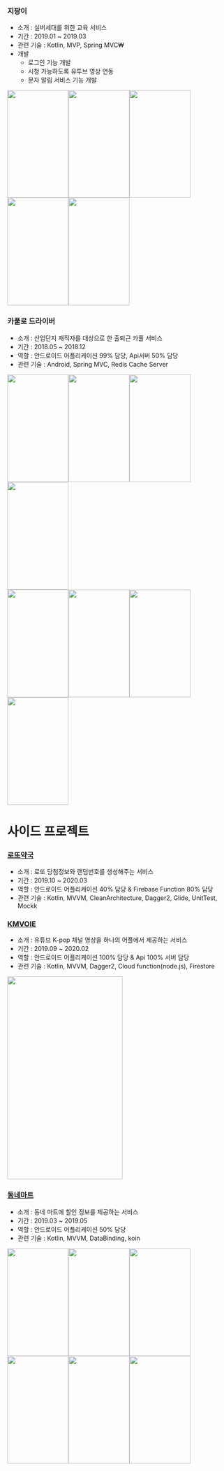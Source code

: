 ### 지팡이

- 소개 : 실버세대를 위한 교육 서비스
- 기간 : 2019.01 ~ 2019.03
- 관련 기술 : Kotlin, MVP, Spring MVC₩
- 개발
  - 로그인 기능 개발
  - 시청 가능하도록 유투브 영상 연동
  - 문자 알림 서비스 기능 개발

<img src="https://firebasestorage.googleapis.com/v0/b/magarine-9ec6f.appspot.com/o/images%2Fjipangye%2F1.jpg?alt=media&token=1a098c4d-fc82-4799-b1d9-15c5f4e6fd8d" width = "140" height = "246"/><img src="https://firebasestorage.googleapis.com/v0/b/magarine-9ec6f.appspot.com/o/images%2Fjipangye%2F2.jpg?alt=media&token=bd9ce23a-d928-4f92-9896-9b620dd3d095" width = "140" height = "246"/><img src="https://firebasestorage.googleapis.com/v0/b/magarine-9ec6f.appspot.com/o/images%2Fjipangye%2F3.jpg?alt=media&token=c3124e31-0c6f-43df-9a20-433e69e240ef" width = "140" height = "246"/><img src="https://firebasestorage.googleapis.com/v0/b/magarine-9ec6f.appspot.com/o/images%2Fjipangye%2F4.jpg?alt=media&token=32f832dd-d197-4f86-b07c-0185db6ce69e" width = "140" height = "246"/><img src="https://firebasestorage.googleapis.com/v0/b/magarine-9ec6f.appspot.com/o/images%2Fjipangye%2F5.jpg?alt=media&token=75a82fa9-1ea9-4cac-9326-52160cb4c0f3" width = "140" height = "246"/>

### 카풀로 드라이버

- 소개 : 산업단지 재직자를 대상으로 한 출퇴근 카풀 서비스
- 기간 : 2018.05 ~ 2018.12
- 역할 : 안드로이드 어플리케이션 99% 담당, Api서버 50% 담당
- 관련 기술 : Android, Spring MVC, Redis Cache Server

<img src="https://firebasestorage.googleapis.com/v0/b/magarine-9ec6f.appspot.com/o/images%2Fcarpool%2F1.png?alt=media&token=7183cc07-9418-4de2-98e6-58d188fd6680" width = "140" height = "246"/><img src="https://firebasestorage.googleapis.com/v0/b/magarine-9ec6f.appspot.com/o/images%2Fcarpool%2F2.png?alt=media&token=c71f1117-5aac-490f-8bb5-5a89d3371241" width = "140" height = "246"/><img src="https://firebasestorage.googleapis.com/v0/b/magarine-9ec6f.appspot.com/o/images%2Fcarpool%2F3.png?alt=media&token=ec344051-72f3-495c-a4ee-9c689509b1fc" width = "140" height = "246"/><img src="https://firebasestorage.googleapis.com/v0/b/magarine-9ec6f.appspot.com/o/images%2Fcarpool%2F4.png?alt=media&token=37fc7411-db9a-448e-87dd-a04eef44fbd8" width = "140" height = "246"/>
</br>
<img src="https://firebasestorage.googleapis.com/v0/b/magarine-9ec6f.appspot.com/o/images%2Fcarpool%2F5.png?alt=media&token=0975ebea-7ab6-474f-875a-2316c72c8e4c" width = "140" height = "246"/><img src="https://firebasestorage.googleapis.com/v0/b/magarine-9ec6f.appspot.com/o/images%2Fcarpool%2F6.png?alt=media&token=68d2dd1e-e790-4900-a716-79d467be505c" width = "140" height = "246"/><img src="https://firebasestorage.googleapis.com/v0/b/magarine-9ec6f.appspot.com/o/images%2Fcarpool%2F7.png?alt=media&token=d2f5131f-219f-4670-aaf8-c6be204a2cb9" width = "140" height = "246"/><img src="https://firebasestorage.googleapis.com/v0/b/magarine-9ec6f.appspot.com/o/images%2Fcarpool%2F8.png?alt=media&token=77ebb1e9-35ac-45df-906a-ac94b52db18b" width = "140" height = "246"/>

# 사이드 프로젝트

### [로또약국](https://play.google.com/store/apps/details?id=com.tho.lotto)

- 소개 : 로또 당첨정보와 랜덤번호를 생성해주는 서비스
- 기간 : 2019.10 ~ 2020.03
- 역할 : 안드로이드 어플리케이션 40% 담당 & Firebase Function 80% 담당
- 관련 기술 : Kotlin, MVVM, CleanArchitecture, Dagger2, Glide, UnitTest, Mockk

### [KMVOIE](https://play.google.com/store/apps/details?id=kr.jino.kmovie)

- 소개 : 유튜브 K-pop 채널 영상을 하나의 어플에서 제공하는 서비스
- 기간 : 2019.09 ~ 2020.02
- 역할 : 안드로이드 어플리케이션 100% 담당 & Api 100% 서버 담당
- 관련 기술 : Kotlin, MVVM, Dagger2, Cloud function(node.js), Firestore

<img src="https://firebasestorage.googleapis.com/v0/b/magarine-9ec6f.appspot.com/o/images%2Fkmovie%2Fkmovie.gif?alt=media&token=017d3f3b-6571-4ec3-a3f0-2b074f817a24" width = "264" height = "464"/>

### [동네마트](https://magarine-9ec6f.firebaseapp.com/)

- 소개 : 동네 마트에 할인 정보를 제공하는 서비스
- 기간 : 2019.03 ~ 2019.05
- 역할 : 안드로이드 어플리케이션 50% 담당
- 관련 기술 : Kotlin, MVVM, DataBinding, koin

<img src="https://firebasestorage.googleapis.com/v0/b/magarine-9ec6f.appspot.com/o/images%2Fgupang%2F1.jpg?alt=media&token=db276bec-fe71-477e-9201-cbc90203de46" width = "140" height = "246"/><img src="https://firebasestorage.googleapis.com/v0/b/magarine-9ec6f.appspot.com/o/images%2Fgupang%2F2.jpg?alt=media&token=dc995413-dfff-4377-ab77-4364adde9f17" width = "140" height = "246"/><img src="https://firebasestorage.googleapis.com/v0/b/magarine-9ec6f.appspot.com/o/images%2Fgupang%2F3.jpg?alt=media&token=5bb48f6e-1899-40e6-b372-d7a55bec3e0e" width = "140" height = "246"/><img src="https://firebasestorage.googleapis.com/v0/b/magarine-9ec6f.appspot.com/o/images%2Fgupang%2F4.jpg?alt=media&token=6c01daf1-2b3c-40a2-8cd4-791957170d47" width = "140" height = "246"/><img src="https://firebasestorage.googleapis.com/v0/b/magarine-9ec6f.appspot.com/o/images%2Fgupang%2F5.jpg?alt=media&token=702c382d-174d-411a-b4b0-0b6a6ae11a20" width = "140" height = "246"/><img src="https://firebasestorage.googleapis.com/v0/b/magarine-9ec6f.appspot.com/o/images%2Fgupang%2F6.jpg?alt=media&token=31ca06d7-0443-4aad-a9e3-5b9a1ce04eac" width = "140" height = "246"/> 
